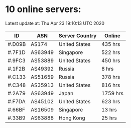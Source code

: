 # 10 online servers:

Latest update at: Thu Apr 23 19:10:13 UTC 2020

| ID | ASN | Server Country | Online |
| -- | --- | -------------- | ------ |
| #.D09B | AS174 | United States | 435 hrs |
| #.7F1D | AS63949 | Singapore | 522 hrs |
| #.9FC3 | AS53889 | United States | 450 hrs |
| #.1F2B | AS49392 | Russia | 8 hrs |
| #.C133 | AS51659 | Russia | 378 hrs |
| #.C348 | AS35913 | United States | 816 hrs |
| #.2A79 | AS63949 | Japan | 1759 hrs |
| #.F7DA | AS45102 | United States | 623 hrs |
| #.66BF | AS16509 | Singapore | 13 hrs |
| #.33B9 | AS63888 | Hong Kong | 25 hrs |

